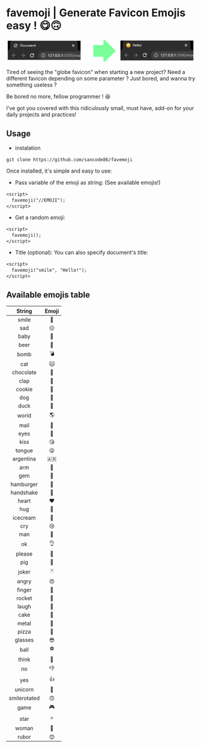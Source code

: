 # favemoji | Generate Favicon Emojis easy ! 😋🙃
![favemoji](https://raw.githubusercontent.com/sancode86/favemoji/master/1.png?token=AVS567HDLCLWQMXMMUPENFDBYTCWC)

Tired of seeing the "globe favicon" when starting a new project?
Need a different favicon depending on some parameter ?
Just bored, and wanna try something useless ?

Be bored no more, fellow programmer ! 😆

I've got you covered with this ridiculously small, must have, add-on for your daily projects and practices!

## Usage

- instalation

```
git clone https://github.com/sancode86/favemoji
```

Once installed, it's simple and easy to use:
- Pass variable of the emoji as string:
(See available emojis!)

```
<script>
  favemoji("//EMOJI");
</script>
```

- Get a random emoji:

```
<script>
  favemoji();
</script>
```

- Title (optional):
You can also specify document's title:

```
<script>
  favemoji("smile", "Hello!");
</script>
```

## Available emojis table


| String | Emoji |
|   :---:    |   :---:    |
| smile  | 🙂  |
| sad  |  ☹️ |
| baby  |  👶 |
| beer  |  🍺 |
| bomb  |  💣 |
| cat  |  🐱 |
| chocolate  |  🍫 |
| clap  |  👏 |
| cookie  |  🍪 |
| dog  |  🐶 |
| duck  |  🦆 |
| world  |  🌎 |
| mail  |  📧 |
| eyes  |  👀 |
| kiss  |  😘 |
| tongue  |  😜 |
| argentina  |  🇦🇷 |
| arm  |  🦾 |
| gem  |  💎 |
| hamburger  |  🍔 |
| handshake  |  🤝 |
| heart  |  ❤️ |
| hug  |  🤗 |
| icecream  |  🍨 |
| cry  |  😢 |
| man  |  👨 |
| ok  |  👌 |
| please  |  🙏 |
| pig  |  🐽 |
| joker  |  🃏 |
| angry  |  😠 |
| finger  |  🖕 |
| rocket  |  🚀 |
| laugh  |  🤣 |
| cake  |  🍰 |
| metal  |  🤘 |
| pizza  |  🍕 |
| glasses  |  😎 |
| ball  |  ⚽ |
| think  |  🤔 |
| no  |  👎 |
| yes  |  👍 |
| unicorn  |  🦄 |
| smilerotated  |  🙃 |
| game  |  🎮 |
| star  |  ⭐ |
| woman  |  👩 |
| rubor  |  😊 |
